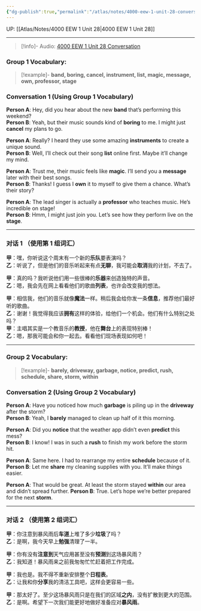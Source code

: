 ```yaml
---
{"dg-publish":true,"permalink":"/atlas/notes/4000-eew-1-unit-28-conversation/"}
---
```


UP: [[Atlas/Notes/4000 EEW 1 Unit 28\|4000 EEW 1 Unit 28]]

---

> [!info]- Audio: [4000 EEW 1 Unit 28 Conversation](https://drive.google.com/file/d/1esz7YIJ8ip_y_GPDWZvWtu2s5vHpFbJx/view?usp=drive_link)
### Group 1 Vocabulary:

> [!example]- **band, boring, cancel, instrument, list, magic, message, own, professor, stage**

### Conversation 1 (Using Group 1 Vocabulary)

**Person A**: Hey, did you hear about the new **band** that’s performing this weekend?  
**Person B**: Yeah, but their music sounds kind of **boring** to me. I might just **cancel** my plans to go.

**Person A**: Really? I heard they use some amazing **instruments** to create a unique sound.  
**Person B**: Well, I’ll check out their song **list** online first. Maybe it’ll change my mind.

**Person A**: Trust me, their music feels like **magic**. I’ll send you a **message** later with their best songs.  
**Person B**: Thanks! I guess I **own** it to myself to give them a chance. What’s their story?  

**Person A**: The lead singer is actually a **professor** who teaches music. He’s incredible on stage!  
**Person B**: Hmm, I might just join you. Let’s see how they perform live on the **stage**.

---
### 对话 1 （使用第 1 组词汇）

**甲**：嘿，你听说这个周末有一个新的**乐队**要表演吗？  
**乙**：听说了，但是他们的音乐听起来有点**无聊**，我可能会**取消**我的计划，不去了。

**甲**：真的吗？我听说他们用一些很棒的**乐器**来创造独特的声音。  
**乙**：嗯，我会先在网上看看他们的歌曲**列表**，也许会改变我的想法。

**甲**：相信我，他们的音乐就像**魔法**一样。稍后我会给你发一条**信息**，推荐他们最好听的歌曲。  
**乙**：谢谢！我觉得我应该**拥有**这样的体验，给他们一个机会。他们有什么特别之处吗？  
**甲**：主唱其实是一个教音乐的**教授**，他在**舞台**上的表现特别棒！  
**乙**：嗯，那我可能会和你一起去。看看他们现场表现如何吧！

---
### Group 2 Vocabulary:

> [!example]- **barely, driveway, garbage, notice, predict, rush, schedule, share, storm, within**

### Conversation 2 (Using Group 2 Vocabulary)

**Person A**: Have you noticed how much **garbage** is piling up in the **driveway** after the storm?  
**Person B**: Yeah, I **barely** managed to clean up half of it this morning.

**Person A**: Did you **notice** that the weather app didn’t even **predict** this mess?  
**Person B**: I know! I was in such a **rush** to finish my work before the storm hit.

**Person A**: Same here. I had to rearrange my entire **schedule** because of it.  
**Person B**: Let me **share** my cleaning supplies with you. It’ll make things easier.

**Person A**: That would be great. At least the storm stayed **within** our area and didn’t spread further. 
**Person B**: True. Let’s hope we’re better prepared for the next **storm**.


---

### 对话 2 （使用第 2 组词汇）

**甲**：你注意到暴风雨后**车道**上堆了多少**垃圾**了吗？  
**乙**：是啊，我今天早上**勉强**清理了一半。

**甲**：你有没有**注意到**天气应用甚至没有**预测**到这场暴风雨？  
**乙**：我知道！暴风雨来之前我匆匆忙忙赶着把工作完成。

**甲**：我也是。我不得不重新安排整个**日程表**。  
**乙**：让我和你**分享**我的清洁工具吧，这样会更容易一些。

**甲**：那太好了。至少这场暴风雨只是在我们的区域**之内**，没有扩散到更大的范围。  
**乙**：是啊。希望下一次我们能更好地做好准备应对**暴风雨**。